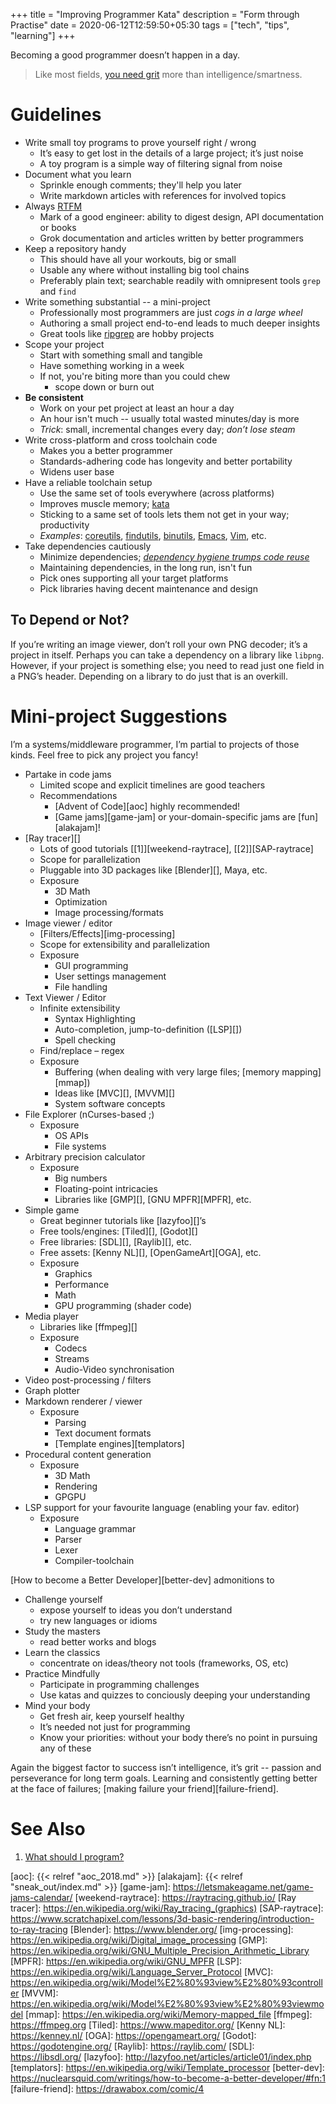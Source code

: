 +++
title = "Improving Programmer Kata"
description = "Form through Practise"
date = 2020-06-12T12:59:50+05:30
tags = ["tech", "tips", "learning"]
+++

Becoming a good programmer doesn’t happen in a day.

> Like most fields, [you need grit][grit] more than intelligence/smartness.

# Guidelines

* Write small toy programs to prove yourself right / wrong
  - It’s easy to get lost in the details of a large project; it’s just noise
  - A toy program is a simple way of filtering signal from noise
* Document what you learn
  - Sprinkle enough comments; they'll help you later
  - Write markdown articles with references for involved topics
* Always [RTFM][]
  - Mark of a good engineer: ability to digest design, API documentation or books
  - Grok documentation and articles written by better programmers
* Keep a repository handy
  - This should have all your workouts, big or small
  - Usable any where without installing big tool chains
  - Preferably plain text; searchable readily with omnipresent tools `grep` and `find`
* Write something substantial -- a mini-project
  - Professionally most programmers are just _cogs in a large wheel_
  - Authoring a small project end-to-end leads to much deeper insights
  - Great tools like [ripgrep][] are hobby projects
* Scope your project
  - Start with something small and tangible
  - Have something working in a week
  - If not, you're biting more than you could chew
    + scope down or burn out
* **Be consistent**
  - Work on your pet project at least an hour a day
  - An hour isn't much -- usually total wasted minutes/day is more
  - _Trick_: small, incremental changes every day; _don’t lose steam_
* Write cross-platform and cross toolchain code
  - Makes you a better programmer
  - Standards-adhering code has longevity and better portability
  - Widens user base
* Have a reliable toolchain setup
  - Use the same set of tools everywhere (across platforms)
  - Improves muscle memory; [kata][]
  - Sticking to a same set of tools lets them not get in your way; productivity
  - _Examples_: [coreutils][], [findutils][], [binutils][], [Emacs][], [Vim][], etc.
* Take dependencies cautiously
  - Minimize dependencies; [_dependency hygiene trumps code reuse_][go-dep-hyg]
  - Maintaining dependencies, in the long run, isn't fun
  - Pick ones supporting all your target platforms
  - Pick libraries having decent maintenance and design

## To Depend or Not?
If you’re writing an image viewer, don’t roll your own PNG decoder; it’s a project in itself.  Perhaps you can take a dependency on a library like `libpng`.  However, if your project is something else; you need to read just one field in a PNG’s header.  Depending on a library to do just that is an overkill.

# Mini-project Suggestions

I’m a systems/middleware programmer, I’m partial to projects of those kinds.  Feel free to pick any project you fancy!

* Partake in code jams
  - Limited scope and explicit timelines are good teachers
  - Recommendations
    + [Advent of Code][aoc] highly recommended!
    + [Game jams][game-jam] or your-domain-specific jams are [fun][alakajam]!
* [Ray tracer][]
  - Lots of good tutorials [\[1\]][weekend-raytrace], [\[2\]][SAP-raytrace]
  - Scope for parallelization
  - Pluggable into 3D packages like [Blender][], Maya, etc.
  - Exposure
    + 3D Math
    + Optimization
    + Image processing/formats
* Image viewer / editor
  - [Filters/Effects][img-processing]
  - Scope for extensibility and parallelization
  - Exposure
    + GUI programming
    + User settings management
    + File handling
* Text Viewer / Editor
  - Infinite extensibility
    + Syntax Highlighting
    + Auto-completion, jump-to-definition ([LSP][])
    + Spell checking
  - Find/replace – regex
  - Exposure
    + Buffering (when dealing with very large files; [memory mapping][mmap])
    + Ideas like [MVC][], [MVVM][]
    + System software concepts
* File Explorer (nCurses-based ;)
  - Exposure
    + OS APIs
    + File systems
* Arbitrary precision calculator
  - Exposure
    + Big numbers
    + Floating-point intricacies
    + Libraries like [GMP][], [GNU MPFR][MPFR], etc.
* Simple game
  - Great beginner tutorials like [lazyfoo][]’s
  - Free tools/engines: [Tiled][], [Godot][]
  - Free libraries: [SDL][], [Raylib][], etc.
  - Free assets: [Kenny NL][], [OpenGameArt][OGA], etc.
  - Exposure
    + Graphics
    + Performance
    + Math
    + GPU programming (shader code)
* Media player
  - Libraries like [ffmpeg][]
  - Exposure
    + Codecs
    + Streams
    + Audio-Video synchronisation
* Video post-processing / filters
* Graph plotter
* Markdown renderer / viewer
  - Exposure
    + Parsing
    + Text document formats
    + [Template engines][templators]
* Procedural content generation
  - Exposure
    + 3D Math
    + Rendering
    + GPGPU
* LSP support for your favourite language (enabling your fav. editor)
  - Exposure
    + Language grammar
    + Parser
    + Lexer
    + Compiler-toolchain

[How to become a Better Developer][better-dev] admonitions to

* Challenge yourself
  - expose yourself to ideas you don’t understand
  - try new languages or idioms
* Study the masters
  - read better works and blogs
* Learn the classics
  - concentrate on ideas/theory not tools (frameworks, OS, etc)
* Practice Mindfully
  - Participate in programming challenges
  - Use katas and quizzes to conciously deeping your understanding
* Mind your body
  - Get fresh air, keep yourself healthy
  - It’s needed not just for programming
  - Know your priorities: without your body there’s no point in pursuing any of these

Again the biggest factor to success isn’t intelligence, it’s grit -- passion and perseverance for long term goals.  Learning and consistently getting better at the face of failures; [making failure your friend][failure-friend].

# See Also

1. [What should I program?](https://jamesmcm.github.io/blog/programming-projects/)


[grit]: https://www.bakadesuyo.com/2012/11/secret-success-not-giving-up/
[ripgrep]: https://github.com/BurntSushi/ripgrep
[RTFM]: https://en.wikipedia.org/wiki/RTFM
[kata]: https://no-kill-switch.ghost.io/building-dev-muscle-memory-with-code-kata/
[coreutils]: https://www.gnu.org/software/coreutils/coreutils.html
[binutils]: https://www.gnu.org/software/binutils
[findutils]: https://www.gnu.org/software/findutils/
[Emacs]: https://www.gnu.org/software/emacs/
[Vim]: https://www.vim.org/
[go-dep-hyg]: https://talks.golang.org/2012/splash.article#TOC_7.
[aoc]: {{< relref "aoc_2018.md" >}}
[alakajam]: {{< relref "sneak_out/index.md" >}}
[game-jam]: https://letsmakeagame.net/game-jams-calendar/
[weekend-raytrace]: https://raytracing.github.io/
[Ray tracer]: https://en.wikipedia.org/wiki/Ray_tracing_(graphics)
[SAP-raytrace]: https://www.scratchapixel.com/lessons/3d-basic-rendering/introduction-to-ray-tracing
[Blender]: https://www.blender.org/
[img-processing]: https://en.wikipedia.org/wiki/Digital_image_processing
[GMP]: https://en.wikipedia.org/wiki/GNU_Multiple_Precision_Arithmetic_Library
[MPFR]: https://en.wikipedia.org/wiki/GNU_MPFR
[LSP]: https://en.wikipedia.org/wiki/Language_Server_Protocol
[MVC]: https://en.wikipedia.org/wiki/Model%E2%80%93view%E2%80%93controller
[MVVM]: https://en.wikipedia.org/wiki/Model%E2%80%93view%E2%80%93viewmodel
[mmap]: https://en.wikipedia.org/wiki/Memory-mapped_file
[ffmpeg]: https://ffmpeg.org
[Tiled]: https://www.mapeditor.org/
[Kenny NL]: https://kenney.nl/
[OGA]: https://opengameart.org/
[Godot]: https://godotengine.org/
[Raylib]: https://raylib.com/
[SDL]: https://libsdl.org/
[lazyfoo]: http://lazyfoo.net/articles/article01/index.php
[templators]: https://en.wikipedia.org/wiki/Template_processor
[better-dev]: https://nuclearsquid.com/writings/how-to-become-a-better-developer/#fn:1
[failure-friend]: https://drawabox.com/comic/4
